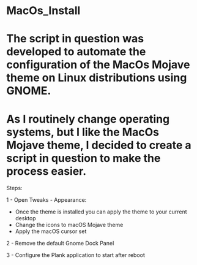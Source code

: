 # MacOs_Install

# The script in question was developed to automate the configuration of the MacOs Mojave theme on Linux distributions using GNOME.

# As I routinely change operating systems, but I like the MacOs Mojave theme, I decided to create a script in question to make the process easier.

Steps:

1 - Open Tweaks - Appearance:
  
  * Once the theme is installed you can apply the theme to your current desktop
  * Change the icons to macOS Mojave theme
  * Apply the macOS cursor set

2 - Remove the default Gnome Dock Panel

3 - Configure the Plank application to start after reboot
